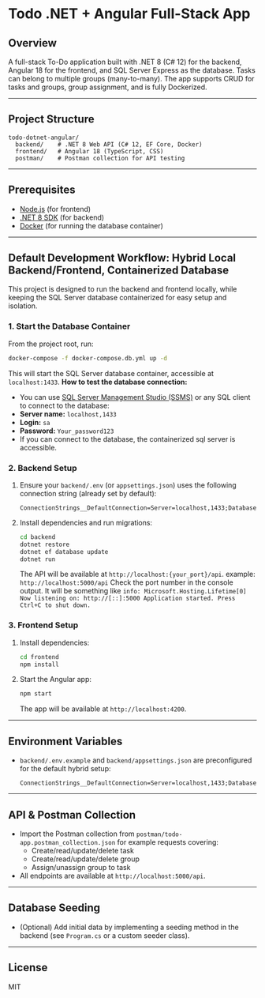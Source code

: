 # Todo .NET + Angular Full-Stack App

## Overview
A full-stack To-Do application built with .NET 8 (C# 12) for the backend, Angular 18 for the frontend, and SQL Server Express as the database. Tasks can belong to multiple groups (many-to-many). The app supports CRUD for tasks and groups, group assignment, and is fully Dockerized.

---

## Project Structure

```
todo-dotnet-angular/
  backend/    # .NET 8 Web API (C# 12, EF Core, Docker)
  frontend/   # Angular 18 (TypeScript, CSS)
  postman/    # Postman collection for API testing
```

---

## Prerequisites
- [Node.js](https://nodejs.org/) (for frontend)
- [.NET 8 SDK](https://dotnet.microsoft.com/en-us/download/dotnet/8.0) (for backend)
- [Docker](https://www.docker.com/) (for running the database container)

---

## Default Development Workflow: Hybrid Local Backend/Frontend, Containerized Database

This project is designed to run the backend and frontend locally, while keeping the SQL Server database containerized for easy setup and isolation.

### 1. Start the Database Container
From the project root, run:
```sh
docker-compose -f docker-compose.db.yml up -d
```
This will start the SQL Server database container, accessible at `localhost:1433`.
   **How to test the database connection:**
   - You can use [SQL Server Management Studio (SSMS)](https://aka.ms/ssms) or any SQL client to connect to the database:
   - **Server name:** `localhost,1433`
   - **Login:** `sa`
   - **Password:** `Your_password123`
   - If you can connect to the database, the containerized sql server is accessible.

### 2. Backend Setup
1. Ensure your `backend/.env` (or `appsettings.json`) uses the following connection string (already set by default):
   ```env
   ConnectionStrings__DefaultConnection=Server=localhost,1433;Database=TodoDb;User=sa;Password=Your_password123;TrustServerCertificate=True;
   ```
2. Install dependencies and run migrations:
   ```sh
   cd backend
   dotnet restore
   dotnet ef database update
   dotnet run
   ```
   The API will be available at `http://localhost:{your_port}/api`.
   example: `http://localhost:5000/api`
   Check the port number in the console output. It will be something like `info: Microsoft.Hosting.Lifetime[0]
      Now listening on: http://[::]:5000
      Application started. Press Ctrl+C to shut down.`

### 3. Frontend Setup
1. Install dependencies:
   ```sh
   cd frontend
   npm install
   ```
2. Start the Angular app:
   ```sh
   npm start
   ```
   The app will be available at `http://localhost:4200`.

---

## Environment Variables

- `backend/.env.example` and `backend/appsettings.json` are preconfigured for the default hybrid setup:
  ```env
  ConnectionStrings__DefaultConnection=Server=localhost,1433;Database=TodoDb;User=sa;Password=Your_password123;TrustServerCertificate=True;
  ```

---

## API & Postman Collection

- Import the Postman collection from `postman/todo-app.postman_collection.json` for example requests covering:
  - Create/read/update/delete task
  - Create/read/update/delete group
  - Assign/unassign group to task
- All endpoints are available at `http://localhost:5000/api`.

---

## Database Seeding
- (Optional) Add initial data by implementing a seeding method in the backend (see `Program.cs` or a custom seeder class).

---

## License
MIT
